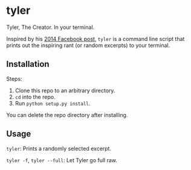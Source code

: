 # tyler

Tyler, The Creator. In your terminal.

Inspired by his [2014 Facebook post](https://www.facebook.com/TylertheCreatorOfficial/posts/345111099004893),
`tyler` is a command line script that prints out the inspiring rant (or random excerpts) to your terminal.

## Installation

Steps:

1. Clone this repo to an arbitrary directory.
2. `cd` into the repo.
3. Run `python setup.py install`.

You can delete the repo directory after installing.

## Usage

`tyler`: Prints a randomly selected excerpt.

`tyler -f`, `tyler --full`: Let Tyler go full raw.

